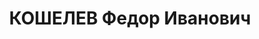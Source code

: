 ---
title: КОШЕЛЕВ Федор Иванович
description: "Род. в 1887, Муромский р-н, д. Саксино. Проживал: г. Муром. Рабочий\
  \ \n  Арестован 27.09.1936. Приговор: 10 лет тюремного заключения"
---